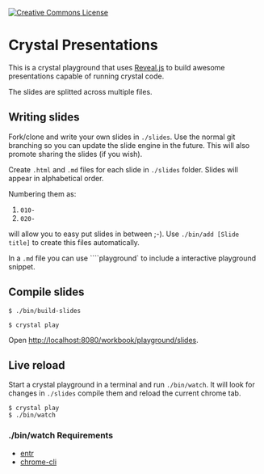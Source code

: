 [![Creative Commons License](https://i.creativecommons.org/l/by-sa/4.0/88x31.png)](http://creativecommons.org/licenses/by-sa/4.0/)

# Crystal Presentations

This is a crystal playground that uses [Reveal.js](//lab.hakim.se/reveal-js) to build awesome presentations capable of running crystal code.

The slides are splitted across multiple files.

## Writing slides

Fork/clone and write your own slides in `./slides`.
Use the normal git branching so you can update the slide engine in the future.
This will also promote sharing the slides (if you wish).

Create `.html` and `.md` files for each slide in `./slides` folder.
Slides will appear in alphabetical order.

Numbering them as:

1. `010-`
2. `020-`

will allow you to easy put slides in between ;-). Use `./bin/add [Slide title]` to create this files automatically.

In a `.md` file you can use ````playground` to include a interactive playground snippet.

## Compile slides

```
$ ./bin/build-slides
```

```
$ crystal play
```

Open [http://localhost:8080/workbook/playground/slides](http://localhost:8080/workbook/playground/slides).

## Live reload

Start a crystal playground in a terminal and run `./bin/watch`. It will look for changes in `./slides` compile them and reload the current chrome tab.

```
$ crystal play
$ ./bin/watch
```

### ./bin/watch Requirements

* [entr](http://entrproject.org/)
* [chrome-cli](https://github.com/prasmussen/chrome-cli)

